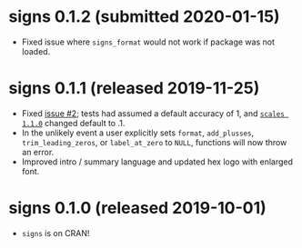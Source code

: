 # signs 0.1.2 (submitted 2020-01-15)

* Fixed issue where `signs_format` would not work if package was not loaded.

# signs 0.1.1 (released 2019-11-25)

* Fixed [issue #2](https://github.com/BenjaminWolfe/signs/issues/2);
  tests had assumed a default accuracy of 1,
  and [`scales 1.1.0`](https://github.com/r-lib/scales/issues/229)
  changed default to .1.
* In the unlikely event a user explicitly sets `format`, `add_plusses`,
  `trim_leading_zeros`, or `label_at_zero` to `NULL`, functions will now
  throw an error.
* Improved intro / summary language and updated hex logo with enlarged font.

# signs 0.1.0 (released 2019-10-01)

* `signs` is on CRAN!
